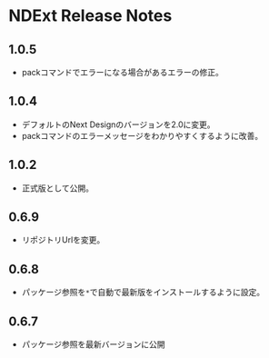 # NDExt Release Notes
## 1.0.5
* packコマンドでエラーになる場合があるエラーの修正。

## 1.0.4
* デフォルトのNext Designのバージョンを2.0に変更。
* packコマンドのエラーメッセージをわかりやすくするように改善。

## 1.0.2
* 正式版として公開。

## 0.6.9
* リポジトリUrlを変更。

## 0.6.8
* パッケージ参照を`*`で自動で最新版をインストールするように設定。

## 0.6.7
* パッケージ参照を最新バージョンに公開


